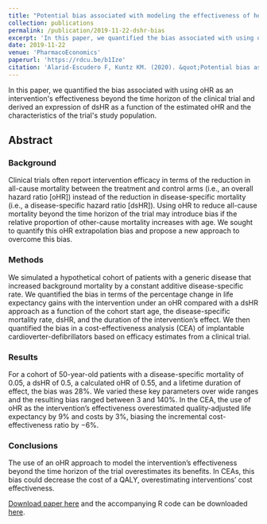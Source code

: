 ```yaml
---
title: "Potential bias associated with modeling the effectiveness of healthcare interventions in reducing mortality using an overall hazard ratio"
collection: publications
permalink: /publication/2019-11-22-dshr-bias
excerpt: 'In this paper, we quantified the bias associated with using oHR as an intervention’s effectiveness beyond the time horizon of the clinical trial and derived an expression of dsHR as a function of the estimated oHR and the characteristics of the trial’s study population.'
date: 2019-11-22
venue: 'PharmacoEconomics'
paperurl: 'https://rdcu.be/b1Ize'
citation: 'Alarid-Escudero F, Kuntz KM. (2020). &quot;Potential bias associated with modeling the effectiveness of healthcare interventions in reducing mortality using an overall hazard ratio.&quot; <i>PharmacoEconomics</i>. 38(3):285-296.'
---
```

In this paper, we quantified the bias associated with using oHR as an intervention's effectiveness beyond the time horizon of the clinical trial and derived an expression of dsHR as a function of the estimated oHR and the characteristics of the trial's study population.

## Abstract
### Background
Clinical trials often report intervention efficacy in terms of the reduction in all-cause mortality between the treatment and control arms (i.e., an overall hazard ratio [oHR]) instead of the reduction in disease-specific mortality (i.e., a disease-specific hazard ratio [dsHR]). Using oHR to reduce all-cause mortality beyond the time horizon of the trial may introduce bias if the relative proportion of other-cause mortality increases with age. We sought to quantify this oHR extrapolation bias and propose a new approach to overcome this bias.

### Methods
We simulated a hypothetical cohort of patients with a generic disease that increased background mortality by a constant additive disease-specific rate. We quantified the bias in terms of the percentage change in life expectancy gains with the intervention under an oHR compared with a dsHR approach as a function of the cohort start age, the disease-specific mortality rate, dsHR, and the duration of the intervention’s effect. We then quantified the bias in a cost-effectiveness analysis (CEA) of implantable cardioverter-defibrillators based on efficacy estimates from a clinical trial.

### Results
For a cohort of 50-year-old patients with a disease-specific mortality of 0.05, a dsHR of 0.5, a calculated oHR of 0.55, and a lifetime duration of effect, the bias was 28%. We varied these key parameters over wide ranges and the resulting bias ranged between 3 and 140%. In the CEA, the use of oHR as the intervention’s effectiveness overestimated quality-adjusted life expectancy by 9% and costs by 3%, biasing the incremental cost-effectiveness ratio by −6%.

### Conclusions
The use of an oHR approach to model the intervention’s effectiveness beyond the time horizon of the trial overestimates its benefits. In CEAs, this bias could decrease the cost of a QALY, overestimating interventions’ cost effectiveness.

[Download paper here](https://rdcu.be/b1Ize) and the accompanying R code can be downloaded [here](https://github.com/feralaes/dshr).
